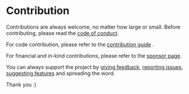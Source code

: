 # Contribution

Contributions are always welcome, no matter how large or small. Before contributing,
please read the [code of conduct](https://github.com/live-codes/livecodes/blob/HEAD/CODE_OF_CONDUCT.md).

For code contribution, please refer to the [contribution guide](https://github.com/live-codes/livecodes/blob/HEAD/CONTRIBUTING.md)
.

For financial and in-kind contributions, please refer to the [sponsor page](./sponsor.html.md).

You can always support the project by [giving feedback](https://github.com/live-codes/livecodes/discussions), [reporting issues, suggesting features](https://github.com/live-codes/livecodes/issues) and spreading the word.

Thank you :)